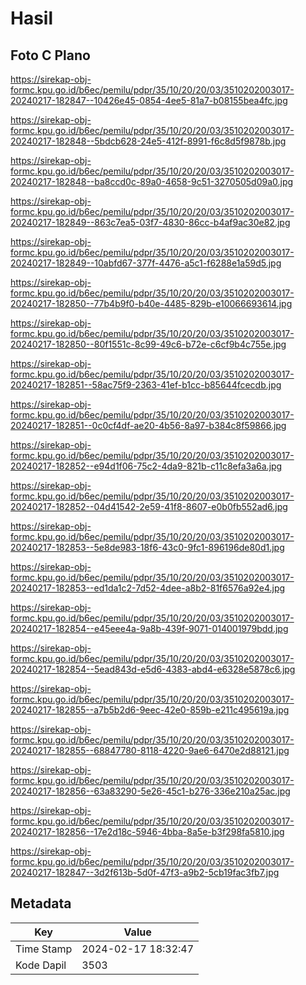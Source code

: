 # Hasil

## Foto C Plano

https://sirekap-obj-formc.kpu.go.id/b6ec/pemilu/pdpr/35/10/20/20/03/3510202003017-20240217-182847--10426e45-0854-4ee5-81a7-b08155bea4fc.jpg

https://sirekap-obj-formc.kpu.go.id/b6ec/pemilu/pdpr/35/10/20/20/03/3510202003017-20240217-182848--5bdcb628-24e5-412f-8991-f6c8d5f9878b.jpg

https://sirekap-obj-formc.kpu.go.id/b6ec/pemilu/pdpr/35/10/20/20/03/3510202003017-20240217-182848--ba8ccd0c-89a0-4658-9c51-3270505d09a0.jpg

https://sirekap-obj-formc.kpu.go.id/b6ec/pemilu/pdpr/35/10/20/20/03/3510202003017-20240217-182849--863c7ea5-03f7-4830-86cc-b4af9ac30e82.jpg

https://sirekap-obj-formc.kpu.go.id/b6ec/pemilu/pdpr/35/10/20/20/03/3510202003017-20240217-182849--10abfd67-377f-4476-a5c1-f6288e1a59d5.jpg

https://sirekap-obj-formc.kpu.go.id/b6ec/pemilu/pdpr/35/10/20/20/03/3510202003017-20240217-182850--77b4b9f0-b40e-4485-829b-e10066693614.jpg

https://sirekap-obj-formc.kpu.go.id/b6ec/pemilu/pdpr/35/10/20/20/03/3510202003017-20240217-182850--80f1551c-8c99-49c6-b72e-c6cf9b4c755e.jpg

https://sirekap-obj-formc.kpu.go.id/b6ec/pemilu/pdpr/35/10/20/20/03/3510202003017-20240217-182851--58ac75f9-2363-41ef-b1cc-b85644fcecdb.jpg

https://sirekap-obj-formc.kpu.go.id/b6ec/pemilu/pdpr/35/10/20/20/03/3510202003017-20240217-182851--0c0cf4df-ae20-4b56-8a97-b384c8f59866.jpg

https://sirekap-obj-formc.kpu.go.id/b6ec/pemilu/pdpr/35/10/20/20/03/3510202003017-20240217-182852--e94d1f06-75c2-4da9-821b-c11c8efa3a6a.jpg

https://sirekap-obj-formc.kpu.go.id/b6ec/pemilu/pdpr/35/10/20/20/03/3510202003017-20240217-182852--04d41542-2e59-41f8-8607-e0b0fb552ad6.jpg

https://sirekap-obj-formc.kpu.go.id/b6ec/pemilu/pdpr/35/10/20/20/03/3510202003017-20240217-182853--5e8de983-18f6-43c0-9fc1-896196de80d1.jpg

https://sirekap-obj-formc.kpu.go.id/b6ec/pemilu/pdpr/35/10/20/20/03/3510202003017-20240217-182853--ed1da1c2-7d52-4dee-a8b2-81f6576a92e4.jpg

https://sirekap-obj-formc.kpu.go.id/b6ec/pemilu/pdpr/35/10/20/20/03/3510202003017-20240217-182854--e45eee4a-9a8b-439f-9071-014001979bdd.jpg

https://sirekap-obj-formc.kpu.go.id/b6ec/pemilu/pdpr/35/10/20/20/03/3510202003017-20240217-182854--5ead843d-e5d6-4383-abd4-e6328e5878c6.jpg

https://sirekap-obj-formc.kpu.go.id/b6ec/pemilu/pdpr/35/10/20/20/03/3510202003017-20240217-182855--a7b5b2d6-9eec-42e0-859b-e211c495619a.jpg

https://sirekap-obj-formc.kpu.go.id/b6ec/pemilu/pdpr/35/10/20/20/03/3510202003017-20240217-182855--68847780-8118-4220-9ae6-6470e2d88121.jpg

https://sirekap-obj-formc.kpu.go.id/b6ec/pemilu/pdpr/35/10/20/20/03/3510202003017-20240217-182856--63a83290-5e26-45c1-b276-336e210a25ac.jpg

https://sirekap-obj-formc.kpu.go.id/b6ec/pemilu/pdpr/35/10/20/20/03/3510202003017-20240217-182856--17e2d18c-5946-4bba-8a5e-b3f298fa5810.jpg

https://sirekap-obj-formc.kpu.go.id/b6ec/pemilu/pdpr/35/10/20/20/03/3510202003017-20240217-182847--3d2f613b-5d0f-47f3-a9b2-5cb19fac3fb7.jpg


## Metadata

| Key        | Value               |
| ---------- | ------------------- |
| Time Stamp | 2024-02-17 18:32:47 |
| Kode Dapil | 3503                |




